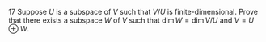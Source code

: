 17 Suppose $U$ is a subspace of $V$ such that $V / U$ is finite-dimensional. Prove that there exists a subspace $W$ of $V$ such that $\operatorname{dim} W=\operatorname{dim} V / U$ and $V=U \oplus W$.
